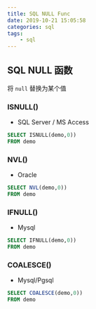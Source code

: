 ```yaml
---
title: SQL NULL Func
date: 2019-10-21 15:05:58
categories: sql
tags: 
    - sql
---
```


## SQL NULL 函数

将 `null` 替换为某个值

### ISNULL()

* SQL Server / MS Access

```sql
SELECT ISNULL(demo,0))
FROM demo
```

### NVL()

* Oracle

```sql
SELECT NVL(demo,0))
FROM demo
```

### IFNULL()

* Mysql

```sql
SELECT IFNULL(demo,0))
FROM demo
```

### COALESCE()

* Mysql/Pgsql

```sql
SELECT COALESCE(demo,0))
FROM demo
```
